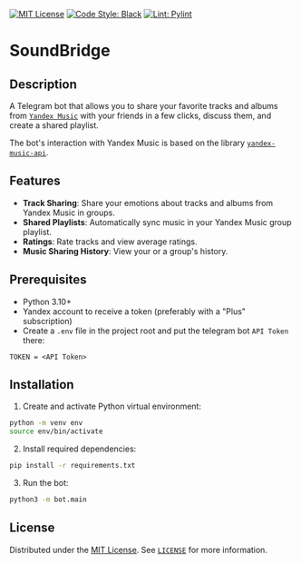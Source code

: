 [//]: # (Project readme template from https://github.com/othneildrew/Best-README-Template/)
<a name="readme-top"></a>

[![MIT License](https://img.shields.io/badge/License-MIT-green.svg )](https://choosealicense.com/licenses/mit/ )
[![Code Style: Black](https://img.shields.io/badge/code%20style-black-000000.svg )](https://github.com/psf/black )
[![Lint: Pylint](https://img.shields.io/badge/lint-pylint-yellow )](https://pypi.org/project/pylint/ )

<h1 align="left">SoundBridge</h1>

## Description

A Telegram bot that allows you to share your favorite tracks and albums from [`Yandex Music`](https://music.yandex.ru/?) with your friends in a few clicks, discuss them, and create a shared playlist.

The bot's interaction with Yandex Music is based on the library [`yandex-music-api`](https://github.com/MarshalX/yandex-music-api).

## Features

- **Track Sharing**: Share your emotions about tracks and albums from Yandex Music in groups.
- **Shared Playlists**: Automatically sync music in your Yandex Music group playlist.
- **Ratings**: Rate tracks and view average ratings.
- **Music Sharing History**: View your or a group's history.

## Prerequisites

- Python 3.10+
- Yandex account to receive a token (preferably with a "Plus" subscription)
- Create a `.env` file in the project root and put the telegram bot `API Token` there:
```
TOKEN = <API Token>
```

## Installation

1. Create and activate Python virtual environment:
```bash
python -m venv env
source env/bin/activate
```

2. Install required dependencies:
```bash
pip install -r requirements.txt
```

3. Run the bot:
```bash
python3 -m bot.main
```

## License

Distributed under the [MIT License](https://choosealicense.com/licenses/mit/). See [`LICENSE`](LICENSE) for more
information.
